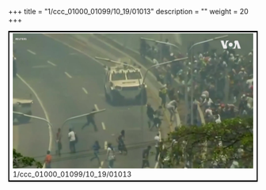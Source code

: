 +++
title = "1/ccc_01000_01099/10_19/01013"
description = ""
weight = 20
+++

<table style="border:2px solid black;max-width:800px;max-height:800px;" 
><tr><td>
<img class="center-fit-jpg"
src="/jpg_/aaa_20190430_NxaOmWaI8sI_01012.jpg">
1/ccc_01000_01099/10_19/01013
</img></td></tr></table>

